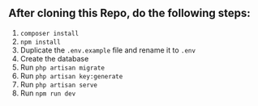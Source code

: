 ## After cloning this Repo, do the following steps:
1. `composer install`
2. `npm install`
3. Duplicate the `.env.example` file and rename it to `.env`
4. Create the database
5. Run `php artisan migrate`
6. Run `php artisan key:generate`
7. Run `php artisan serve`
8. Run `npm run dev`


